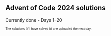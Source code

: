 ## Advent of Code 2024 solutions

Currently done - Days 1-20

<sub><sup> The solutions (if I have solved it) are uploaded the next day. </sup></sub>
